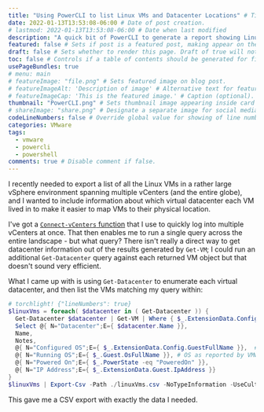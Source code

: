 ```yaml
---
title: "Using PowerCLI to list Linux VMs and Datacenter Locations" # Title of the blog post.
date: 2022-01-13T13:53:08-06:00 # Date of post creation.
# lastmod: 2022-01-13T13:53:08-06:00 # Date when last modified
description: "A quick bit of PowerCLI to generate a report showing Linux VMs and their datacenter locations." # Description used for search engine.
featured: false # Sets if post is a featured post, making appear on the home page side bar.
draft: false # Sets whether to render this page. Draft of true will not be rendered.
toc: false # Controls if a table of contents should be generated for first-level links automatically.
usePageBundles: true
# menu: main
# featureImage: "file.png" # Sets featured image on blog post.
# featureImageAlt: 'Description of image' # Alternative text for featured image.
# featureImageCap: 'This is the featured image.' # Caption (optional).
thumbnail: "PowerCLI.png" # Sets thumbnail image appearing inside card on homepage.
# shareImage: "share.png" # Designate a separate image for social media sharing.
codeLineNumbers: false # Override global value for showing of line numbers within code block.
categories: VMware
tags:
  - vmware
  - powercli
  - powershell
comments: true # Disable comment if false.
---
```


I recently needed to export a list of all the Linux VMs in a rather large vSphere environment spanning multiple vCenters (and the entire globe), and I wanted to include information about which virtual datacenter each VM lived in to make it easier to map VMs to their physical location.

I've got a [`Connect-vCenters` function](/logging-in-to-multiple-vcenter-servers-at-once-with-powercli/) that I use to quickly log into multiple vCenters at once. That then enables me to run a single query across the entire landscape - but what query? There isn't really a direct way to get datacenter information out of the results generated by `Get-VM`; I could run an additional `Get-Datacenter` query against each returned VM object but that doesn't sound very efficient.

What I came up with is using `Get-Datacenter` to enumerate each virtual datacenter, and then list the VMs matching my query within:

```powershell
# torchlight! {"lineNumbers": true}
$linuxVms = foreach( $datacenter in ( Get-Datacenter )) {
  Get-Datacenter $datacenter | Get-VM | Where { $_.ExtensionData.Config.GuestFullName -notmatch "win" -and $_.Name -notmatch "vcls" } | `
  Select @{ N="Datacenter";E={ $datacenter.Name }},
  Name,
  Notes,
  @{ N="Configured OS";E={ $_.ExtensionData.Config.GuestFullName }},  # OS based on the .vmx configuration
  @{ N="Running OS";E={ $_.Guest.OsFullName }}, # OS as reported by VMware Tools
  @{ N="Powered On";E={ $_.PowerState -eq "PoweredOn" }},
  @{ N="IP Address";E={ $_.ExtensionData.Guest.IpAddress }}
}
$linuxVms | Export-Csv -Path ./linuxVms.csv -NoTypeInformation -UseCulture
```

This gave me a CSV export with exactly the data I needed.
